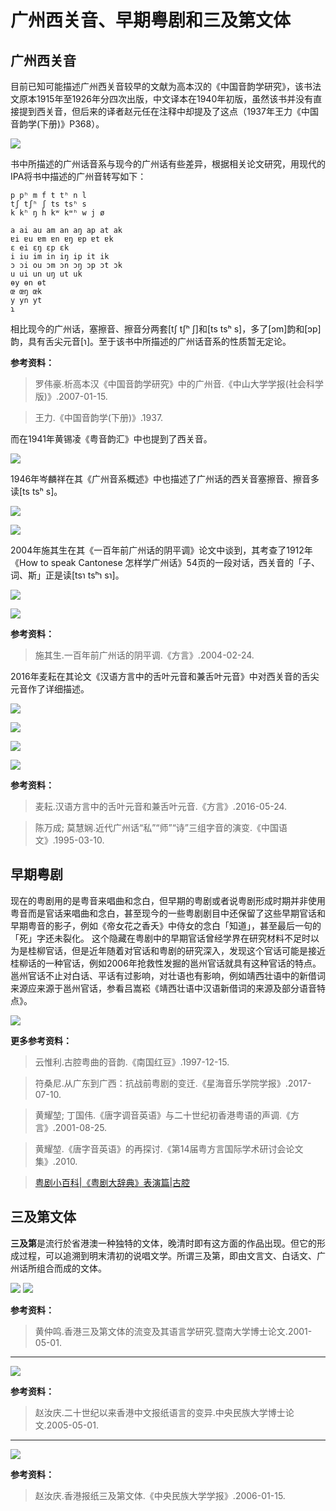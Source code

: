 # 广州西关音、早期粤剧和三及第文体

## 广州西关音

目前已知可能描述广州西关音较早的文献为高本汉的《中国音韵学研究》，该书法文原本1915年至1926年分四次出版，中文译本在1940年初版，虽然该书并没有直接提到西关音，但后来的译者赵元任在注释中却提及了这点（1937年王力《中国音韵学(下册)》P368）。

<!--
![](https://wx3.sinaimg.cn/large/69144085ly1g8d4wejo0sj20m50vs7bk.jpg)
![](https://s2.ax1x.com/2019/10/29/Kgzd5F.jpg)
-->

![](https://cdn.jsdelivr.net/gh/leimaau/CDN@latest/data-store/historyData/saigwaan_gbh.jpg)

书中所描述的广州话音系与现今的广州话有些差异，根据相关论文研究，用现代的IPA将书中描述的广州音转写如下：

```
p pʰ m f t tʰ n l
tʃ tʃʰ ʃ ts tsʰ s
k kʰ ŋ h kʷ kʷʰ w j ø

a ai au am an aŋ ap at ak
ɐi ɐu ɐm ɐn ɐŋ ɐp ɐt ɐk
ɛ ei ɛŋ ɛp ɛk
i iu im in iŋ ip it ik
ɔ ɔi ou ɔm ɔn ɔŋ ɔp ɔt ɔk
u ui un uŋ ut uk
ɵy ɵn ɵt
œ œŋ œk
y yn yt
ɿ
```

相比现今的广州话，塞擦音、擦音分两套[tʃ tʃʰ ʃ]和[ts tsʰ s]，多了[ɔm]韵和[ɔp]韵，具有舌尖元音[ɿ]。至于该书中所描述的广州话音系的性质暂无定论。

**参考资料：**

> 罗伟豪.析高本汉《中国音韵学研究》中的广州音.《中山大学学报(社会科学版)》.2007-01-15.

> 王力.《中国音韵学(下册)》.1937.

而在1941年黄锡凌《粤音韵汇》中也提到了西关音。

<!--
![](https://wx1.sinaimg.cn/large/69144085ly1g8d4w92pyrj20j30swtb2.jpg)
![](https://s2.ax1x.com/2019/10/29/KgzYD0.jpg)
-->

![](https://cdn.jsdelivr.net/gh/leimaau/CDN@latest/data-store/historyData/saigwaan_jj.jpg)

1946年岑麟祥在其《广州音系概述》中也描述了广州话的西关音塞擦音、擦音多读[ts tsʰ s]。

<!--
![](https://s2.ax1x.com/2019/10/30/K5QQhV.png)
![](https://s2.ax1x.com/2019/10/30/K5QMt0.png)
-->

![](https://cdn.jsdelivr.net/gh/leimaau/CDN@latest/data-store/historyData/saigwaan_gz.png)

![](https://cdn.jsdelivr.net/gh/leimaau/CDN@latest/data-store/historyData/saigwaan_gz2.png)

2004年施其生在其《一百年前广州话的阴平调》论文中谈到，其考查了1912年《How to speak Cantonese 怎样学广州话》54页的一段对话，西关音的「子、词、斯」正是读[tsɿ tsʰɿ sɿ]。

<!--
![](https://s2.ax1x.com/2019/10/31/KoqvWT.png)
![](https://s2.ax1x.com/2019/10/31/KoqzSU.png)
-->

![](https://cdn.jsdelivr.net/gh/leimaau/CDN@latest/data-store/historyData/saigwaan_si.png)

![](https://cdn.jsdelivr.net/gh/leimaau/CDN@latest/data-store/historyData/saigwaan_si2.png)

**参考资料：**

> 施其生.一百年前广州话的阴平调.《方言》.2004-02-24.

2016年麦耘在其论文《汉语方言中的舌叶元音和兼舌叶元音》中对西关音的舌尖元音作了详细描述。

<!--
![](https://wx4.sinaimg.cn/large/69144085ly1g8d6ghwqewj20xu0l016k.jpg)
![](https://wx1.sinaimg.cn/large/69144085ly1g8d6gf0b0dj20vt08ldk7.jpg)
![](https://wx4.sinaimg.cn/large/69144085ly1g8d6gc2it4j20w608z438.jpg)
![](https://wx3.sinaimg.cn/large/69144085ly1g8d6g91mc8j20w50f8ti6.jpg)
![](https://s2.ax1x.com/2019/10/29/Kgz0C4.jpg)
![](https://s2.ax1x.com/2019/10/29/KgzUET.jpg)
![](https://s2.ax1x.com/2019/10/29/KgztbV.jpg)
![](https://s2.ax1x.com/2019/10/29/KgzaUU.jpg)
-->

![](https://cdn.jsdelivr.net/gh/leimaau/CDN@latest/data-store/historyData/saigwaan_makwan.jpg)

![](https://cdn.jsdelivr.net/gh/leimaau/CDN@latest/data-store/historyData/saigwaan_makwan2.jpg)

![](https://cdn.jsdelivr.net/gh/leimaau/CDN@latest/data-store/historyData/saigwaan_makwan3.jpg)

![](https://cdn.jsdelivr.net/gh/leimaau/CDN@latest/data-store/historyData/saigwaan_makwan4.jpg)

**参考资料：**

> 麦耘.汉语方言中的舌叶元音和兼舌叶元音.《方言》.2016-05-24.

> 陈万成; 莫慧娴.近代广州话“私”“师”“诗”三组字音的演变.《中国语文》.1995-03-10.

## 早期粤剧

现在的粤剧用的是粤音来唱曲和念白，但早期的粤剧或者说粤剧形成时期并非使用粤音而是官话来唱曲和念白，甚至现今的一些粤剧剧目中还保留了这些早期官话和早期粤音的影子，例如《帝女花之香夭》中侍女的念白「知道」，甚至最后一句的「死」字还未裂化。
这个隐藏在粤剧中的早期官话曾经学界在研究材料不足时以为是桂柳官话，但是近年随着对官话和粤剧的研究深入，发现这个官话可能是接近桂柳话的一种官话，例如2006年抢救性发掘的邕州官话就具有这种官话的特点。邕州官话不止对白话、平话有过影响，对壮语也有影响，例如靖西壮语中的新借词来源应来源于邕州官话，参看吕嵩崧《靖西壮语中汉语新借词的来源及部分语音特点》。

<!--
![](https://wx3.sinaimg.cn/large/69144085ly1g8eaqutxbfj20pa12fn9z.jpg)
![](https://s2.ax1x.com/2019/10/29/KgzyK1.jpg)
-->

![](https://cdn.jsdelivr.net/gh/leimaau/CDN@latest/data-store/historyData/saigwaan_jyutkek.jpg)

**更多参考资料：**

> 云惟利.古腔粤曲的音韵.《南国红豆》.1997-12-15.

> 符桑尼.从广东到广西：抗战前粤剧的变迁.《星海音乐学院学报》.2017-07-10.

> 黄耀堃; 丁国伟.《唐字调音英语》与二十世纪初香港粤语的声调.《方言》.2001-08-25.

> 黄耀堃.《唐字音英语》的再探讨.《第14届粤方言国际学术研讨会论文集》.2010.

> [粤剧小百科|《粤剧大辞典》表演篇|古腔](http://www.xijucn.com/html/yue/20201114/101392.html)

## 三及第文体

**三及第**是流行於省港澳一种独特的文体，晚清时即有这方面的作品出现。但它的形成过程，可以追溯到明末清初的说唱文学。所谓三及第，即由文言文、白话文、广州话所组合而成的文体。

<!--
![](https://wx4.sinaimg.cn/large/69144085ly1g8e8spow1uj20ki0vw0vn.jpg)
![](https://wx3.sinaimg.cn/large/69144085ly1g8e8std7m3j20lw0yo0zg.jpg)
![](https://s2.ax1x.com/2019/10/29/KgzB8J.jpg)
![](https://s2.ax1x.com/2019/10/29/KgzD29.jpg)
-->

![](https://cdn.jsdelivr.net/gh/leimaau/CDN@latest/data-store/historyData/saamkapdai.jpg)
![](https://cdn.jsdelivr.net/gh/leimaau/CDN@latest/data-store/historyData/saamkapdai2.jpg)

**参考资料：**

> 黄仲鸣.香港三及第文体的流变及其语言学研究.暨南大学博士论文.2001-05-01.

----------

<!--
![](https://wx1.sinaimg.cn/large/69144085ly1g8e8swyzzvj20me0y4qcv.jpg)
![](https://s2.ax1x.com/2019/10/29/Kgz6Dx.jpg)
-->

![](https://cdn.jsdelivr.net/gh/leimaau/CDN@latest/data-store/historyData/saamkapdai3.jpg)

**参考资料：**

> 赵汝庆.二十世纪以来香港中文报纸语言的变异.中央民族大学博士论文.2005-05-01.

----------

<!--
![](https://wx2.sinaimg.cn/large/69144085ly1g8e8sm7tmyj20pe12caqx.jpg)
![](https://s2.ax1x.com/2019/10/29/KgzrvR.jpg)
-->

![](https://cdn.jsdelivr.net/gh/leimaau/CDN@latest/data-store/historyData/saamkapdai4.jpg)

**参考资料：**

> 赵汝庆.香港报纸三及第文体.《中央民族大学学报》.2006-01-15.


